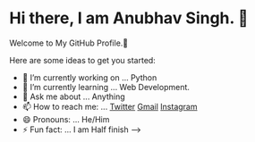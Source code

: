  # Hi there, I am Anubhav Singh. 👋
 Welcome to My GitHub Profile.🙏



Here are some ideas to get you started:

- 🤔 I’m currently working on ... Python
- 🌱 I’m currently learning ... Web Development.
- 💬 Ask me about ... Anything
- 📫 How to reach me: ... [Twitter](https://twitter.com/thesingh_anu) [Gmail](singh.anubhav2012@gmail.com) [Instagram](thesingh_anubhav)
- 😄 Pronouns: ... He/Him
- ⚡ Fun fact: ... I am Half finish
-->
